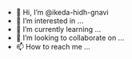 - 👋 Hi, I’m @ikeda-hidh-gnavi
- 👀 I’m interested in ...
- 🌱 I’m currently learning ...
- 💞️ I’m looking to collaborate on ...
- 📫 How to reach me ...

<!---
ikeda-hidh-gnavi/ikeda-hidh-gnavi is a ✨ special ✨ repository because its `README.md` (this file) appears on your GitHub profile.
You can click the Preview link to take a look at your changes.
--->
